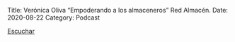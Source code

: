 Title: Verónica Oliva “Empoderando a los almaceneros” Red Almacén.
Date: 2020-08-22
Category: Podcast

<a href="https://s.danilorca.com/2020-08-22.mp3" type="audio/mpeg">
Escuchar
</a>
